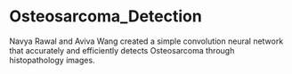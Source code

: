 # Osteosarcoma_Detection
Navya Rawal and Aviva Wang created a simple convolution neural network that accurately and efficiently detects Osteosarcoma through histopathology images. 
